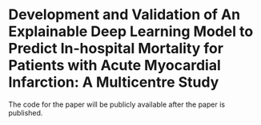 # Development and Validation of An Explainable Deep Learning Model to Predict In-hospital Mortality for Patients with Acute Myocardial Infarction: A Multicentre Study

The code for the paper will be publicly available after the paper is published.
